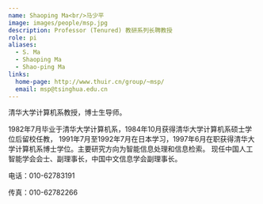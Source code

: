 ```yaml
---
name: Shaoping Ma<br/>马少平
image: images/people/msp.jpg
description: Professor (Tenured) 教研系列长聘教授
role: pi
aliases:
  - S. Ma
  - Shaoping Ma
  - Shao-ping Ma
links:
  home-page: http://www.thuir.cn/group/~msp/
  email: msp@tsinghua.edu.cn
---
```


清华大学计算机系教授，博士生导师。

1982年7月毕业于清华大学计算机系，1984年10月获得清华大学计算机系硕士学位后留校任教， 1991年7月至1992年7月在日本学习，1997年6月在职获得清华大学计算机系博士学位。主要研究方向为智能信息处理和信息检索。 现任中国人工智能学会会士、副理事长，中国中文信息学会副理事长。

电话：010-62783191

传真：010-62782266